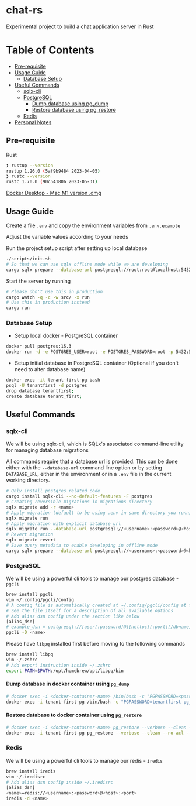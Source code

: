 # chat-rs

Experimental project to build a chat application server in Rust

# Table of Contents

- [Pre-requisite](#pre-requisite)
- [Usage Guide](#usage-guide)
  - [Database Setup](#database-setup)
- [Useful Commands](#useful-commands)
  - [sqlx-cli](#sqlx-cli)
  - [PostgreSQL](#postgresql)
    - [Dump database using pg_dump](#dump-database-in-docker-container-using-pg_dump)
    - [Restore database using pg_restore](#restore-database-to-docker-container-using-pg_restore)
  - [Redis](#redis)
- [Personal Notes](#personal-notes)

## Pre-requisite

Rust

```bash
❯ rustup --version
rustup 1.26.0 (5af9b9484 2023-04-05)
❯ rustc --version
rustc 1.70.0 (90c541806 2023-05-31)
```

[Docker Desktop - Mac M1 version .dmg](https://desktop.docker.com/mac/main/arm64/Docker.dmg?utm_source=docker&utm_medium=webreferral&utm_campaign=docs-driven-download-mac-arm64)

## Usage Guide

Create a file `.env` and copy the environment variables from `.env.example`

Adjust the variable values according to your needs

Run the project setup script after setting up local database

```bash
./scripts/init.sh
# So that we can use sqlx offline mode while we are developing
cargo sqlx prepare --database-url postgresql://root:root@localhost:5432/root
```

Start the server by running

```bash
# Please don't use this in production
cargo watch -q -c -w src/ -x run
# Use this in production instead
cargo run
```

### Database Setup

- Setup local docker - PostgreSQL container

```bash
docker pull postgres:15.3
docker run -d -e POSTGRES_USER=root -e POSTGRES_PASSWORD=root -p 5432:5432 -v /var/lib/postgresql/data/postgres:/var/lib/postgresql/data --name postgres postgres:15.3
```

- Setup initial database in PostgreSQL container (Optional if you don't need to alter database name)

```bash
docker exec -it tenant-first-pg bash
psql -U tenantfirst -d postgres
drop database tenantfirst;
create database tenant_first;
```

## Useful Commands

### sqlx-cli

We will be using sqlx-cli, which is SQLx's associated command-line utility for managing database migrations

All commands require that a database url is provided. This can be done either with the `--database-url` command line option or by setting `DATABASE_URL`, either in the environment or in a `.env` file in the current working directory.

```bash
# Only install postgres related code
cargo install sqlx-cli --no-default-features -F postgres
# Creating reversible migrations in migrations directory
sqlx migrate add -r <name>
# Apply migration (default to be using .env in same directory you running the command)
sqlx migrate run
# Apply migration with explicit database url
sqlx migrate run --database-url postgresql://<username>:<password>@<host>:<port>/<database>
# Revert migration
sqlx migrate revert
# Save query metadata to enable developing in offline mode
cargo sqlx prepare --database-url postgresql://<username>:<password>@<host>:<port>/<database>
```

### PostgreSQL

We will be using a powerful cli tools to manage our postgres database - `pgcli`

```bash
brew install pgcli
vim ~/.config/pgcli/config
# A config file is automatically created at ~/.config/pgcli/config at first launch
# See the file itself for a description of all available options
# Add alias dsn config under the section like below
[alias_dsn]
# example_dsn = postgresql://[user[:password]@][netloc][:port][/dbname]
pgcli -D <name>
```

Please have `libpq` installed first before moving to the following commands

```bash
brew install libpq
vim ~/.zshrc
# Add export instruction inside ~/.zshrc
export PATH=$PATH:/opt/homebrew/opt/libpq/bin
```

#### Dump database in docker container using `pg_dump`

```bash
# docker exec -i <docker-container-name> /bin/bash -c "PGPASSWORD=<password> pg_dump --username <username> <database> > <path-to-dumped-file-on-host-machine>
docker exec -i tenant-first-pg /bin/bash -c "PGPASSWORD=tenantfirst pg_dump --username tenantfirst tenant_first" > ~/Downloads/tenant-first-pg-dump.sql
```

#### Restore database to docker container using `pg_restore`

```bash
# docker exec -i <docker-container-name> pg_restore --verbose --clean --no-acl --no-owner -U <username> -d <database> < <path-to-dumped-file-on-host-machine>
docker exec -i tenant-first-pg pg_restore --verbose --clean --no-acl --no-owner -U tenantfirst -d tenant_first < ~/Downloads/tenant-first-pg-dump.sql
```

### Redis

We will be using a powerful cli tools to manage our redis - `iredis`

```bash
brew install iredis
vim ~/.iredisrc
# Add alias dsn config inside ~/.iredisrc
[alias_dsn]
<name>=redis://<username>:<password>@<host>:<port>
iredis -d <name>
```
